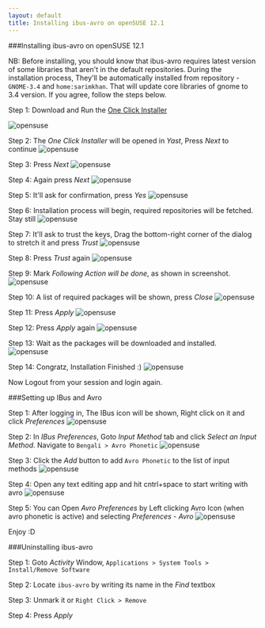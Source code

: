 ```yaml
---
layout: default
title: Installing ibus-avro on openSUSE 12.1
---
```



###Installing ibus-avro on openSUSE 12.1

NB: Before installing, you should know that ibus-avro requires latest version of some libraries that aren't in the default repositories.
During the installation process, They'll be automatically installed from repository - `GNOME-3.4` and `home:sarimkhan`. That will update core libraries of gnome to 3.4 version. If you agree, follow the steps below.

Step 1: Download and Run the [One Click Installer](http://linux.omicronlab.com/ibus-avro.ymp)

![opensuse](/images/opensuse12.1/suse1.png "opensuse")



Step 2: The _One Click Installer_ will be opened in _Yast_, Press _Next_ to continue
![opensuse](/images/opensuse12.1/suse2.png "opensuse")



Step 3: Press _Next_
![opensuse](/images/opensuse12.1/suse3.png "opensuse")



Step 4: Again press _Next_
![opensuse](/images/opensuse12.1/suse4.png "opensuse")



Step 5: It'll ask for confirmation, press _Yes_
![opensuse](/images/opensuse12.1/suse5.png "opensuse")



Step 6: Installation process will begin, required repositories will be fetched. Stay still
![opensuse](/images/opensuse12.1/suse6.png "opensuse")



Step 7: It'll ask to trust the keys, Drag the bottom-right corner of the dialog to stretch it and press _Trust_
![opensuse](/images/opensuse12.1/suse7.png "opensuse")



Step 8: Press _Trust_ again
![opensuse](/images/opensuse12.1/suse8.png "opensuse")



Step 9: Mark _Following Action will be done_, as shown in screenshot.
![opensuse](/images/opensuse12.1/suse9.png "opensuse")



Step 10: A list of required packages will be shown, press _Close_
![opensuse](/images/opensuse12.1/suse10.png "opensuse")



Step 11: Press _Apply_
![opensuse](/images/opensuse12.1/suse11.png "opensuse")



Step 12: Press _Apply_ again
![opensuse](/images/opensuse12.1/suse12.png "opensuse")



Step 13: Wait as the packages will be downloaded and installed.
![opensuse](/images/opensuse12.1/suse13.png "opensuse")



Step 14: Congratz, Installation Finished :)
![opensuse](/images/opensuse12.1/suse14.png "opensuse")

Now Logout from your session and login again.




###Setting up IBus and Avro

Step 1: After logging in, The IBus icon will be shown, Right click on it and click _Preferences_
![opensuse](/images/opensuse12.1/suse15.png "opensuse")



Step 2: In _IBus Preferences_, Goto _Input Method_ tab and click _Select an Input Method_. Navigate to `Bengali > Avro Phonetic`
![opensuse](/images/opensuse12.1/suse16.png "opensuse")



Step 3: Click the _Add_ button to add `Avro Phonetic` to the list of input methods
![opensuse](/images/opensuse12.1/suse17.png "opensuse")



Step 4: Open any text editing app and hit cntrl+space to start writing with avro
![opensuse](/images/opensuse12.1/suse18.png "opensuse")



Step 5: You can Open _Avro Preferences_ by Left clicking Avro Icon (when avro phonetic is active) and selecting _Preferences - Avro_
![opensuse](/images/opensuse12.1/suse19.png "opensuse")


Enjoy :D


###Uninstalling ibus-avro

Step 1: Goto _Activity_ Window, `Applications > System Tools > Install/Remove Software`

Step 2: Locate `ibus-avro` by writing its name in the _Find_ textbox

Step 3: Unmark it or `Right Click > Remove`

Step 4: Press _Apply_
